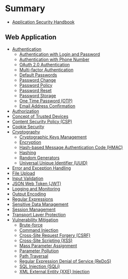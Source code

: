 # Summary

- [Application Security Handbook](INTRODUCTION.md)

## Web Application

- [Authentication](/Web%20Application/Authentication/README.md)
    - [Authentication with Login and Password](/Web%20Application/Authentication/Authentication%20with%20Login%20and%20Password/README.md)
    - [Authentication with Phone Number](/Web%20Application/Authentication/Authentication%20with%20Phone%20Number/README.md)
    - [OAuth 2.0 Authentication](/Web%20Application/Authentication/OAuth%202.0%20Authentication/README.md)
    - [Multi-factor Authentication](/Web%20Application/Authentication/Multi-factor%20Authentication/README.md)
    - [Default Passwords](/Web%20Application/Authentication/Default%20Passwords/README.md)
    - [Password Change](/Web%20Application/Authentication/Password%20Change/README.md)
    - [Password Policy](/Web%20Application/Authentication/Password%20Policy/README.md)
    - [Password Reset](/Web%20Application/Authentication/Password%20Reset/README.md)
    - [Password Storage](/Web%20Application/Authentication/Password%20Storage/README.md)
    - [One Time Password (OTP)](/Web%20Application/Authentication/One%20Time%20Password%20(OTP)/README.md)
    - [Email Address Confirmation](/Web%20Application/Authentication/Email%20Address%20Confirmation/README.md)
- [Authorization](/Web%20Application/Authorization/README.md)
- [Concept of Trusted Devices](/Web%20Application/Concept%20of%20Trusted%20Devices/README.md)
- [Content Security Policy (CSP)](/Web%20Application/Content%20Security%20Policy%20(CSP)/README.md)
- [Cookie Security](/Web%20Application/Cookie%20Security/README.md)
- [Cryptography](/Web%20Application/Cryptography/README.md)
    - [Cryptographic Keys Management](/Web%20Application/Cryptography/Cryptographic%20Keys%20Management/README.md)
    - [Encryption](/Web%20Application/Cryptography/Encryption/README.md)
    - [Hash-based Message Authentication Code (HMAC)](/Web%20Application/Cryptography/Hash-based%20Message%20Authentication%20Code%20(HMAC)/README.md)
    - [Hashing](/Web%20Application/Cryptography/Hashing/README.md)
    - [Random Generators](/Web%20Application/Cryptography/Random%20Generators/README.md)
    - [Universal Unique Identifier (UUID)](/Web%20Application/Cryptography/Universal%20Unique%20Identifier%20(UUID)/README.md)
- [Error and Exception Handling](/Web%20Application/Error%20and%20Exception%20Handling/README.md)
- [File Upload](/Web%20Application/File%20Upload/README.md)
- [Input Validation](/Web%20Application/Input%20Validation/README.md)
- [JSON Web Token (JWT)](/Web%20Application/JSON%20Web%20Token%20(JWT)/README.md)
- [Logging and Monitoring](/Web%20Application/Logging%20and%20Monitoring/README.md)
- [Output Encoding](/Web%20Application/Output%20Encoding/README.md)
- [Regular Expressions](/Web%20Application/Regular%20Expressions/README.md)
- [Sensitive Data Management](/Web%20Application/Sensitive%20Data%20Management/README.md)
- [Session Management](/Web%20Application/Session%20Management/README.md)
- [Transport Layer Protection](/Web%20Application/Transport%20Layer%20Protection/README.md)
- [Vulnerability Mitigation](/Web%20Application/Vulnerability%20Mitigation/README.md)
    - [Brute-force](/Web%20Application/Vulnerability%20Mitigation/Brute-force/README.md)
    - [Command Injection](/Web%20Application/Vulnerability%20Mitigation/Command%20Injection/README.md)
    - [Cross-Site Request Forgery (CSRF)](/Web%20Application/Vulnerability%20Mitigation/Cross-Site%20Request%20Forgery%20(CSRF)/README.md)
    - [Cross-Site Scripting (XSS)](/Web%20Application/Vulnerability%20Mitigation/Cross-Site%20Scripting%20(XSS)/README.md)
    - [Mass Parameter Assignment](/Web%20Application/Vulnerability%20Mitigation/Mass%20Parameter%20Assignment/README.md)
    - [Parameter Pollution](/Web%20Application/Vulnerability%20Mitigation/Parameter%20Pollution/README.md)
    - [Path Traversal](/Web%20Application/Vulnerability%20Mitigation/Path%20Traversal/README.md)
    - [Regular Expression Denial of Service (ReDoS)](/Web%20Application/Vulnerability%20Mitigation/Regular%20Expression%20Denial%20of%20Service%20(ReDoS)/README.md)
    - [SQL Injection (SQLi)](/Web%20Application/Vulnerability%20Mitigation/SQL%20Injection/README.md)
    - [XML External Entity (XXE) Injection](/Web%20Application/Vulnerability%20Mitigation/XML%20External%20Entity%20(XXE)%20Injection/README.md)
